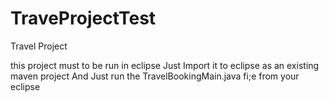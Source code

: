 # TraveProjectTest
Travel Project 


this project must to be run in eclipse 
Just Import it to eclipse as an existing maven project
And Just run the TravelBookingMain.java fi;e from your eclipse

